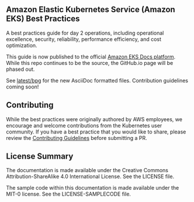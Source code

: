 ## Amazon Elastic Kubernetes Service (Amazon EKS) Best Practices

A best practices guide for day 2 operations, including operational excellence, security, reliability, performance efficiency, and cost optimization.

This guide is now published to the official [Amazon EKS Docs platform](https://docs.aws.amazon.com/eks/latest/best-practices/introduction.html). While this repo continues to be the source, the GitHub.io page will be phased out.

See [latest/bpg](latest/bpg) for the new AsciiDoc formatted files. Contribution guidelines coming soon!

## Contributing

While the best practices were originally authored by AWS employees, we encourage and welcome contributions from the Kubernetes user community. If you have a best practice that you would like to share, please review the [Contributing Guidelines](https://github.com/aws/aws-eks-best-practices/blob/master/CONTRIBUTING.md) before submitting a PR. 

## License Summary

The documentation is made available under the Creative Commons Attribution-ShareAlike 4.0 International License. See the LICENSE file.

The sample code within this documentation is made available under the MIT-0 license. See the LICENSE-SAMPLECODE file.
